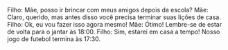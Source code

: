 Filho: Mãe, posso ir brincar com meus amigos depois da escola? 
Mãe: Claro, querido, mas antes disso você precisa terminar suas lições de casa. 
Filho: Ok, eu vou fazer isso agora mesmo! 
Mãe: Ótimo! Lembre-se de estar de volta para o jantar às 18:00. 
Filho: Sim, estarei em casa a tempo! Nosso jogo de futebol termina às 17:30.
